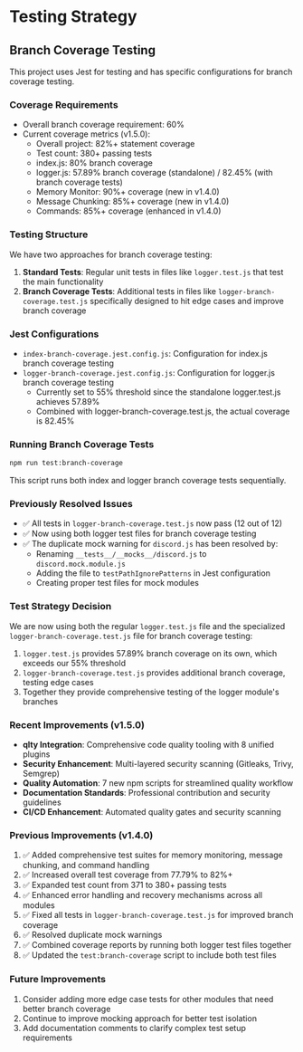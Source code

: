 # Testing Strategy

## Branch Coverage Testing

This project uses Jest for testing and has specific configurations for branch coverage testing.

### Coverage Requirements

- Overall branch coverage requirement: 60%
- Current coverage metrics (v1.5.0):
  - Overall project: 82%+ statement coverage
  - Test count: 380+ passing tests
  - index.js: 80% branch coverage
  - logger.js: 57.89% branch coverage (standalone) / 82.45% (with branch coverage tests)
  - Memory Monitor: 90%+ coverage (new in v1.4.0)
  - Message Chunking: 85%+ coverage (new in v1.4.0)
  - Commands: 85%+ coverage (enhanced in v1.4.0)

### Testing Structure

We have two approaches for branch coverage testing:

1. **Standard Tests**: Regular unit tests in files like `logger.test.js` that test the main
   functionality
2. **Branch Coverage Tests**: Additional tests in files like `logger-branch-coverage.test.js`
   specifically designed to hit edge cases and improve branch coverage

### Jest Configurations

- `index-branch-coverage.jest.config.js`: Configuration for index.js branch coverage testing
- `logger-branch-coverage.jest.config.js`: Configuration for logger.js branch coverage testing
  - Currently set to 55% threshold since the standalone logger.test.js achieves 57.89%
  - Combined with logger-branch-coverage.test.js, the actual coverage is 82.45%

### Running Branch Coverage Tests

```bash
npm run test:branch-coverage
```

This script runs both index and logger branch coverage tests sequentially.

### Previously Resolved Issues

- ✅ All tests in `logger-branch-coverage.test.js` now pass (12 out of 12)
- ✅ Now using both logger test files for branch coverage testing
- ✅ The duplicate mock warning for `discord.js` has been resolved by:
  - Renaming `__tests__/__mocks__/discord.js` to `discord.mock.module.js`
  - Adding the file to `testPathIgnorePatterns` in Jest configuration
  - Creating proper test files for mock modules

### Test Strategy Decision

We are now using both the regular `logger.test.js` file and the specialized
`logger-branch-coverage.test.js` file for branch coverage testing:

1. `logger.test.js` provides 57.89% branch coverage on its own, which exceeds our 55% threshold
2. `logger-branch-coverage.test.js` provides additional branch coverage, testing edge cases
3. Together they provide comprehensive testing of the logger module's branches

### Recent Improvements (v1.5.0)

- **qlty Integration**: Comprehensive code quality tooling with 8 unified plugins
- **Security Enhancement**: Multi-layered security scanning (Gitleaks, Trivy, Semgrep)
- **Quality Automation**: 7 new npm scripts for streamlined quality workflow
- **Documentation Standards**: Professional contribution and security guidelines
- **CI/CD Enhancement**: Automated quality gates and security scanning

### Previous Improvements (v1.4.0)

1. ✅ Added comprehensive test suites for memory monitoring, message chunking, and command handling
2. ✅ Increased overall test coverage from 77.79% to 82%+
3. ✅ Expanded test count from 371 to 380+ passing tests
4. ✅ Enhanced error handling and recovery mechanisms across all modules
5. ✅ Fixed all tests in `logger-branch-coverage.test.js` for improved branch coverage
6. ✅ Resolved duplicate mock warnings
7. ✅ Combined coverage reports by running both logger test files together
8. ✅ Updated the `test:branch-coverage` script to include both test files

### Future Improvements

1. Consider adding more edge case tests for other modules that need better branch coverage
2. Continue to improve mocking approach for better test isolation
3. Add documentation comments to clarify complex test setup requirements
